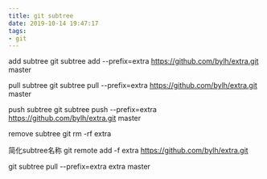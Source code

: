 ```yaml
---
title: git subtree
date: 2019-10-14 19:47:17
tags:
- git
---
```



add subtree
git subtree add --prefix=extra  https://github.com/bylh/extra.git master

pull subtree
git subtree pull --prefix=extra  https://github.com/bylh/extra.git master

push subtree
git subtree push --prefix=extra  https://github.com/bylh/extra.git master

remove subtree
git rm -rf extra


简化subtree名称
git remote add -f extra https://github.com/bylh/extra.git

git subtree pull --prefix=extra  extra master
